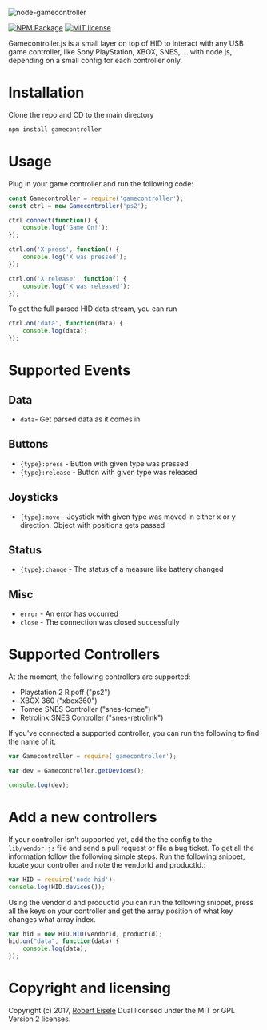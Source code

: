 
![node-gamecontroller](https://github.com/infusion/node-gamecontroller/blob/master/res/logo.png?raw=true "JavaScript Gamecontroller")

[![NPM Package](https://img.shields.io/npm/v/gamecontroller.svg?style=flat)](https://npmjs.org/package/gamecontroller "View this project on npm")
[![MIT license](http://img.shields.io/badge/license-MIT-brightgreen.svg)](http://opensource.org/licenses/MIT)

Gamecontroller.js is a small layer on top of HID to interact with any USB game controller, like Sony PlayStation, XBOX, SNES, ... with node.js, depending on a small config for each controller only.



Installation
===

Clone the repo and CD to the main directory

```bash
npm install gamecontroller
```

Usage
===

Plug in your game controller and run the following code:

```js
const Gamecontroller = require('gamecontroller');
const ctrl = new Gamecontroller('ps2');

ctrl.connect(function() {
    console.log('Game On!');
});

ctrl.on('X:press', function() {
    console.log('X was pressed');
});

ctrl.on('X:release', function() {
    console.log('X was released');
});
```

To get the full parsed HID data stream, you can run

```js
ctrl.on('data', function(data) {
    console.log(data);
});
```

Supported Events
===

Data
---

- `data`- Get parsed data as it comes in

Buttons
---

- `{type}:press` - Button with given type was pressed
- `{type}:release` - Button with given type was released

Joysticks
---

- `{type}:move` - Joystick with given type was moved in either x or y direction. Object with positions gets passed

Status
---

- `{type}:change` - The status of a measure like battery changed

Misc
---

- `error` - An error has occurred
- `close` - The connection was closed successfully


Supported Controllers
===

At the moment, the following controllers are supported:

- Playstation 2 Ripoff ("ps2")
- XBOX 360 ("xbox360")
- Tomee SNES Controller ("snes-tomee")
- Retrolink SNES Controller ("snes-retrolink")

If you've connected a supported controller, you can run the following to find the name of it:

```js
var Gamecontroller = require('gamecontroller');

var dev = Gamecontroller.getDevices();

console.log(dev);
```

Add a new controllers
===

If your controller isn't supported yet, add the the config to the `lib/vendor.js` file and send a pull request or file a bug ticket. To get all the information follow the following simple steps. Run the following snippet, locate your controller and note the vendorId and productId.:

```js
var HID = require('node-hid');
console.log(HID.devices());
```

Using the vendorId and productId you can run the following snippet, press all the keys on your controller and get the array position of what key changes what array index.

```js
var hid = new HID.HID(vendorId, productId);
hid.on("data", function(data) {
    console.log(data);
});
```

Copyright and licensing
===
Copyright (c) 2017, [Robert Eisele](https://www.xarg.org/)
Dual licensed under the MIT or GPL Version 2 licenses.
